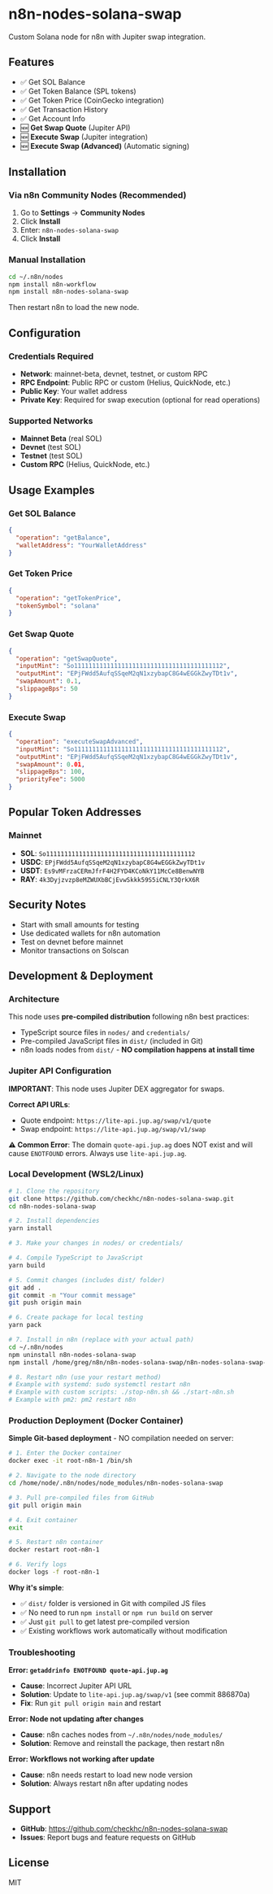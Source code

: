 # n8n-nodes-solana-swap

Custom Solana node for n8n with Jupiter swap integration.

## Features

- ✅ Get SOL Balance
- ✅ Get Token Balance (SPL tokens)
- ✅ Get Token Price (CoinGecko integration)
- ✅ Get Transaction History
- ✅ Get Account Info
- 🆕 **Get Swap Quote** (Jupiter API)
- 🆕 **Execute Swap** (Jupiter integration)
- 🆕 **Execute Swap (Advanced)** (Automatic signing)

## Installation

### Via n8n Community Nodes (Recommended)

1. Go to **Settings** → **Community Nodes**
2. Click **Install**
3. Enter: `n8n-nodes-solana-swap`
4. Click **Install**

### Manual Installation

```bash
cd ~/.n8n/nodes
npm install n8n-workflow
npm install n8n-nodes-solana-swap
```

Then restart n8n to load the new node.

## Configuration

### Credentials Required

- **Network**: mainnet-beta, devnet, testnet, or custom RPC
- **RPC Endpoint**: Public RPC or custom (Helius, QuickNode, etc.)
- **Public Key**: Your wallet address
- **Private Key**: Required for swap execution (optional for read operations)

### Supported Networks

- **Mainnet Beta** (real SOL)
- **Devnet** (test SOL)
- **Testnet** (test SOL)
- **Custom RPC** (Helius, QuickNode, etc.)

## Usage Examples

### Get SOL Balance
```json
{
  "operation": "getBalance",
  "walletAddress": "YourWalletAddress"
}
```

### Get Token Price
```json
{
  "operation": "getTokenPrice",
  "tokenSymbol": "solana"
}
```

### Get Swap Quote
```json
{
  "operation": "getSwapQuote",
  "inputMint": "So11111111111111111111111111111111111111112",
  "outputMint": "EPjFWdd5AufqSSqeM2qN1xzybapC8G4wEGGkZwyTDt1v",
  "swapAmount": 0.1,
  "slippageBps": 50
}
```

### Execute Swap
```json
{
  "operation": "executeSwapAdvanced",
  "inputMint": "So11111111111111111111111111111111111111112",
  "outputMint": "EPjFWdd5AufqSSqeM2qN1xzybapC8G4wEGGkZwyTDt1v",
  "swapAmount": 0.01,
  "slippageBps": 100,
  "priorityFee": 5000
}
```

## Popular Token Addresses

### Mainnet
- **SOL**: `So11111111111111111111111111111111111111112`
- **USDC**: `EPjFWdd5AufqSSqeM2qN1xzybapC8G4wEGGkZwyTDt1v`
- **USDT**: `Es9vMFrzaCERmJfrF4H2FYD4KCoNkY11McCe8BenwNYB`
- **RAY**: `4k3Dyjzvzp8eMZWUXbBCjEvwSkkk59S5iCNLY3QrkX6R`

## Security Notes

- Start with small amounts for testing
- Use dedicated wallets for n8n automation
- Test on devnet before mainnet
- Monitor transactions on Solscan

## Development & Deployment

### Architecture

This node uses **pre-compiled distribution** following n8n best practices:
- TypeScript source files in `nodes/` and `credentials/`
- Pre-compiled JavaScript files in `dist/` (included in Git)
- n8n loads nodes from `dist/` - **NO compilation happens at install time**

### Jupiter API Configuration

**IMPORTANT**: This node uses Jupiter DEX aggregator for swaps.

**Correct API URLs**:
- Quote endpoint: `https://lite-api.jup.ag/swap/v1/quote`
- Swap endpoint: `https://lite-api.jup.ag/swap/v1/swap`

**⚠️ Common Error**: The domain `quote-api.jup.ag` does NOT exist and will cause `ENOTFOUND` errors. Always use `lite-api.jup.ag`.

### Local Development (WSL2/Linux)

```bash
# 1. Clone the repository
git clone https://github.com/checkhc/n8n-nodes-solana-swap.git
cd n8n-nodes-solana-swap

# 2. Install dependencies
yarn install

# 3. Make your changes in nodes/ or credentials/

# 4. Compile TypeScript to JavaScript
yarn build

# 5. Commit changes (includes dist/ folder)
git add .
git commit -m "Your commit message"
git push origin main

# 6. Create package for local testing
yarn pack

# 7. Install in n8n (replace with your actual path)
cd ~/.n8n/nodes
npm uninstall n8n-nodes-solana-swap
npm install /home/greg/n8n/n8n-nodes-solana-swap/n8n-nodes-solana-swap-v1.3.0.tgz

# 8. Restart n8n (use your restart method)
# Example with systemd: sudo systemctl restart n8n
# Example with custom scripts: ./stop-n8n.sh && ./start-n8n.sh
# Example with pm2: pm2 restart n8n
```

### Production Deployment (Docker Container)

**Simple Git-based deployment** - NO compilation needed on server:

```bash
# 1. Enter the Docker container
docker exec -it root-n8n-1 /bin/sh

# 2. Navigate to the node directory
cd /home/node/.n8n/nodes/node_modules/n8n-nodes-solana-swap

# 3. Pull pre-compiled files from GitHub
git pull origin main

# 4. Exit container
exit

# 5. Restart n8n container
docker restart root-n8n-1

# 6. Verify logs
docker logs -f root-n8n-1
```

**Why it's simple**:
- ✅ `dist/` folder is versioned in Git with compiled JS files
- ✅ No need to run `npm install` or `npm run build` on server
- ✅ Just `git pull` to get latest pre-compiled version
- ✅ Existing workflows work automatically without modification

### Troubleshooting

**Error: `getaddrinfo ENOTFOUND quote-api.jup.ag`**
- **Cause**: Incorrect Jupiter API URL
- **Solution**: Update to `lite-api.jup.ag/swap/v1` (see commit 886870a)
- **Fix**: Run `git pull origin main` and restart

**Error: Node not updating after changes**
- **Cause**: n8n caches nodes from `~/.n8n/nodes/node_modules/`
- **Solution**: Remove and reinstall the package, then restart n8n

**Error: Workflows not working after update**
- **Cause**: n8n needs restart to load new node version
- **Solution**: Always restart n8n after updating nodes

## Support

- **GitHub**: https://github.com/checkhc/n8n-nodes-solana-swap
- **Issues**: Report bugs and feature requests on GitHub

## License

MIT
